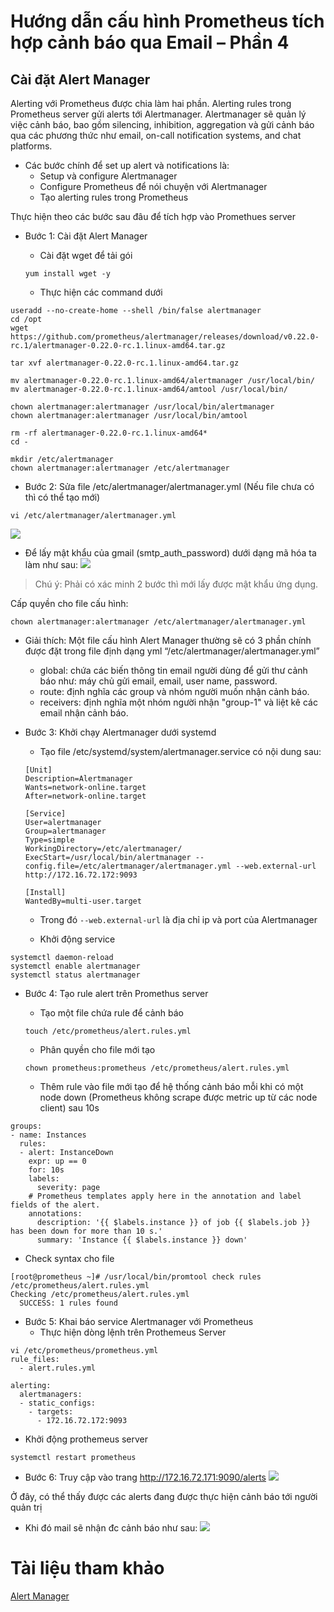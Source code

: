 # Hướng dẫn cấu hình Prometheus tích hợp cảnh báo qua Email – Phần 4
## Cài đặt Alert Manager
Alerting với Prometheus được chia làm hai phần. Alerting rules trong Prometheus server gửi alerts tới Alertmanager. Alertmanager sẽ quản lý việc cảnh báo, bao gồm silencing, inhibition, aggregation và gửi cảnh báo qua các phương thức như email, on-call notification systems, and chat platforms.
* Các bước chính để set up alert và notifications là:
  * Setup và configure Alertmanager
  * Configure Prometheus để nói chuyện với Alertmanager
  * Tạo alerting rules trong Prometheus     
  
    
Thực hiện theo các bước sau đâu để tích hợp vào Promethues server
* Bước 1: Cài đặt Alert Manager
    * Cài đặt wget để tải gói
    ```
    yum install wget -y
    ```   



    * Thực hiện các command dưới 
```
useradd --no-create-home --shell /bin/false alertmanager
cd /opt
wget https://github.com/prometheus/alertmanager/releases/download/v0.22.0-rc.1/alertmanager-0.22.0-rc.1.linux-amd64.tar.gz

tar xvf alertmanager-0.22.0-rc.1.linux-amd64.tar.gz

mv alertmanager-0.22.0-rc.1.linux-amd64/alertmanager /usr/local/bin/
mv alertmanager-0.22.0-rc.1.linux-amd64/amtool /usr/local/bin/

chown alertmanager:alertmanager /usr/local/bin/alertmanager
chown alertmanager:alertmanager /usr/local/bin/amtool

rm -rf alertmanager-0.22.0-rc.1.linux-amd64*
cd -

mkdir /etc/alertmanager
chown alertmanager:alertmanager /etc/alertmanager
```       


* Bước 2: Sửa file /etc/alertmanager/alertmanager.yml (Nếu file chưa có thì có thể tạo mới)


```
vi /etc/alertmanager/alertmanager.yml
```

![](../C%C3%A0i%20%C4%91%E1%BA%B7t%20Prometheus/image/ima31.png)            
  * Để lấy mật khẩu của gmail (smtp_auth_password) dưới dạng mã hóa ta làm như sau:
![](../C%C3%A0i%20%C4%91%E1%BA%B7t%20Prometheus/image/ima29.jpg)
> Chú ý: Phải có xác minh 2 bước thì mới lấy được mật khẩu ứng dụng.

Cấp quyền cho file cấu hình:
```
chown alertmanager:alertmanager /etc/alertmanager/alertmanager.yml
```


* Giải thích: Một file cấu hình Alert Manager thường sẽ có 3 phần chính được đặt trong file định dạng yml “/etc/alertmanager/alertmanager.yml” 
    * global: chứa các biến thông tin email người dùng để gửi thư cảnh báo như: máy chủ gửi email, email, user name, password.
    * route: định nghĩa các group và nhóm người muốn nhận cảnh báo.
    * receivers: định nghĩa một nhóm người nhận "group-1" và liệt kê các email nhận cảnh báo.


* Bước 3: Khởi chạy Alertmanager dưới systemd   
    * Tạo file /etc/systemd/system/alertmanager.service có nội dung sau: 

    ```
    [Unit]
    Description=Alertmanager
    Wants=network-online.target
    After=network-online.target

    [Service]
    User=alertmanager
    Group=alertmanager
    Type=simple
    WorkingDirectory=/etc/alertmanager/
    ExecStart=/usr/local/bin/alertmanager --config.file=/etc/alertmanager/alertmanager.yml --web.external-url http://172.16.72.172:9093

    [Install]
    WantedBy=multi-user.target
    ```

    * Trong đó `--web.external-url` là địa chỉ ip và port của Alertmanager



    * Khởi động service

```
systemctl daemon-reload
systemctl enable alertmanager
systemctl status alertmanager
```      

* Bước 4: Tạo rule alert trên Promethus server
    * Tạo một file chứa rule để cảnh báo

  ```
  touch /etc/prometheus/alert.rules.yml
  ```


    * Phân quyền cho file mới tạo


  ```
  chown prometheus:prometheus /etc/prometheus/alert.rules.yml
  ```

    * Thêm rule vào file mới tạo để hệ thống cảnh báo mỗi khi có một node down (Prometheus không scrape được metric up từ các node client) sau 10s


```
groups:
- name: Instances
  rules:
  - alert: InstanceDown
    expr: up == 0
    for: 10s
    labels:
      severity: page
    # Prometheus templates apply here in the annotation and label fields of the alert.
    annotations:
      description: '{{ $labels.instance }} of job {{ $labels.job }} has been down for more than 10 s.'
      summary: 'Instance {{ $labels.instance }} down'
```


* Check syntax cho file 
```
[root@prometheus ~]# /usr/local/bin/promtool check rules /etc/prometheus/alert.rules.yml
Checking /etc/prometheus/alert.rules.yml
  SUCCESS: 1 rules found
```


* Bước 5: Khai báo service Alertmanager với Prometheus
    * Thực hiện dòng lệnh trên Prothemeus Server 
```
vi /etc/prometheus/prometheus.yml
rule_files:
  - alert.rules.yml

alerting:
  alertmanagers:
  - static_configs:
    - targets:
      - 172.16.72.172:9093
```

  * Khởi động prothemeus server


```
systemctl restart prometheus
```    

* Bước 6: Truy cập vào trang http://172.16.72.171:9090/alerts
![](../C%C3%A0i%20%C4%91%E1%BA%B7t%20Prometheus/image/ima30.png)       
 
Ở đây, có thể thấy được các alerts đang được thực hiện cảnh báo tới người quản trị
  * Khi đó mail sẽ nhận đc cảnh báo như sau:
  ![](../C%C3%A0i%20%C4%91%E1%BA%B7t%20Prometheus/image/ima27.jpg)    
# Tài liệu tham khảo
[Alert Manager](https://hocchudong.com/prometheus-tich-hop-canh-bao-qua-email-phan-4/)